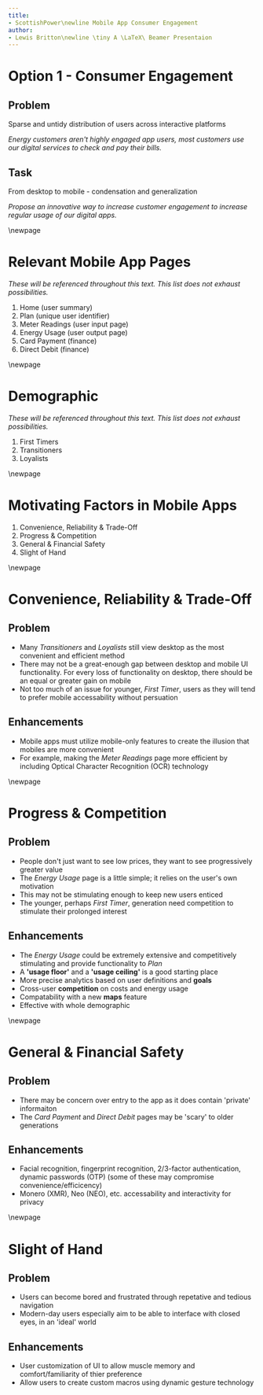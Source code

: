 ```yaml
---
title:
- ScottishPower\newline Mobile App Consumer Engagement
author:
- Lewis Britton\newline \tiny A \LaTeX\ Beamer Presentaion
---
```


# Option 1 - Consumer Engagement

## Problem

Sparse and untidy distribution of users across interactive platforms

*Energy customers aren't highly engaged app users, most customers use our digital services to check and pay their bills.*

## Task 

From desktop to mobile - condensation and generalization

*Propose an innovative way to increase customer engagement to increase regular usage of our digital apps.*

\newpage

# Relevant Mobile App Pages

*These will be referenced throughout this text. This list does not exhaust possibilities.*

1. Home (user summary)
2. Plan (unique user identifier)
3. Meter Readings (user input page)
4. Energy Usage (user output page)
5. Card Payment (finance)
6. Direct Debit (finance)

\newpage

# Demographic

*These will be referenced throughout this text. This list does not exhaust possibilities.*

1. First Timers
2. Transitioners
3. Loyalists

\newpage

# Motivating Factors in Mobile Apps

1. Convenience, Reliability & Trade-Off
2. Progress \& Competition
3. General \& Financial Safety
4. Slight of Hand

\newpage

# Convenience, Reliability \& Trade-Off

## Problem

* Many *Transitioners* and *Loyalists* still view desktop as the most convenient and efficient method
* There may not be a great-enough gap between desktop and mobile UI functionality. For every loss of functionality on desktop, there should be an equal or greater gain on mobile
* Not too much of an issue for younger, *First Timer*, users as they will tend to prefer mobile accessability without persuation 

## Enhancements

* Mobile apps must utilize mobile-only features to create the illusion that mobiles are more convenient
*  For example, making the *Meter Readings* page more efficient by including Optical Character Recognition (OCR) technology

<!--
ScottishPower is one of the classics. It has a long-term relaible reputation and can be known as one of the `safe' options in energy providers. At least to my knowledge. This means that a large portion of the demographic is composed of long-time loyalists and possible transitioners looking for a better deal. Because of the generational status of these users, they may have adapted to the desktop UI in recent years but are still reluctant to download apps as their PC is a more accessible device to them.

Sometimes there isn't enough of a gap between a desktop UI and a mobile app. That is, frequently you don't just need to make a mobile app better, you must unfortunately make a desktop UI worse. The idea is that, especially with the older segments of the demographic, you create the illusion that a mobile app is more functional first by making unique features available on them and then by making those features rely on things only a smartphone may be capable of. This makes it appear as though the smartphone is more `capable' and therefore, a more convenient method of transfering what's in a users mind to text. As a desktop user, this makes me sad to say as the keyboard is the most efficient way of navigating anything, but many firms now are simply removing features from desktop and making them only compatable with smartphone features.

Possibilities of this are quite expansive; one of which could be using Optical Character Recognition (OCR) technology for the meter readings page which allows the user to use a smartphone camera to take a picture of their readings in real life. This means users simply must check over inputted text, rather than inputting it themselves. This avoids the classic comments like ``my fingers are too big for that'' and other nonsence stemming from reluctance to use a mobile device, and theoretically should attract more from older generations. OCR would hold-up fine with the cylindrical tickers on meters.

As always, there is the extreme solution of making other interfaces so bad that users hate them. For example, a 10GB transparrent picture on the desktop site so it takes forever to load; removing website functionality all together; reducing functionality and options available with telephone and mail services; etc.
--> 

\newpage

# Progress \& Competition 

## Problem

* People don't just want to see low prices, they want to see progressively greater value
* The *Energy Usage* page is a little simple; it relies on the user's own motivation
* This may not be stimulating enough to keep new users enticed
* The younger, perhaps *First Timer*, generation need competition to stimulate their prolonged interest

## Enhancements

* The *Energy Usage* could be extremely extensive and competitively stimulating and provide functionality to *Plan*
* A **'usage floor'** and a **'usage ceiling'** is a good starting place
* More precise analytics based on user definitions and **goals**
* Cross-user **competition** on costs and energy usage
* Compatability with a new **maps** feature
* Effective with whole demographic

<!--
The current energy usage page is good for giving an introductory overview of statistics but it's not enough to keep the user motivated and stimulated over time. They must not become bored of the app. People must see things changing over time (preogress), which creates the opportunity for competition between the user's self and others. The app has the ability to use many useful mobile features which require less effort from the user compared to a desktop method.

Note: For this section, note that <i> denotes floating time periods such as `hourly', `daily', `weekly', `monthly', `annually', etc.

A usage floor and a usage ceiling can be used to start by making users competative with themselves. They already have historical prices and and energy usage available to view but this only makes them normalize to the median, perhaps mean, value over time. Creating a usage floor based on parameters defined by the users in a new app page gives them a motivating number to float towards. Objective parameters may include [what they'd like to pay on an <i> basis]; [how many appliances they run]; [the type of appliance (requires in-app estimate data)]; [how long appliances are used on an <i> basis]; etc. This would involve greater rear-end data holding and math capabilities however, nothing outwith the resources and statistcial capabilities already utilized in this app. The range of output from calculations here show good benchmark values for how little energy a user could consumer (floor) and how much they could consume (ceiling). This gives not only a possible range of variation for peace of mind, and a motivation to stay low, but also, has the capability to produce cost floor/ceiling estimates for the more money-amount-inclined users. Of course, to my dislike, questions/prompts for input of these parameters can be worded less pragmatically and more `humanly' to create harmony with the user. For the ease of matching data, most options should be presented in a slection manner, like a drop-down list. As always, time-series progression should be displayed to the user to create ongoing motivation.

Based on quite extensive data collected by ScottishPower from external sources (in-app estimate data) and from the users themselves (as previously and subsequently listed), analytics can be produced to highlight to the user which appliances they could better-optimize; providing further (relative to those listed above) suggestions. This section creates more specific goals for the user to follow and optimize their behaviours relative to. Subjective parameters may include [how much a user feels they need certain appliances (i.e. a rating/ranking of appliance importance which highlights perhaps unecessary usage in unimportant areas)], [at what times they require appliances (i.e. is there a better / more efficient time on the local grid to use this appliance?)], [is an appliance dependent upon another? (i.e. link tree between a user's appliances - do things need to be on at the same time? <e.g. ``Turn <lamp> off, you don't need it while using <ThinkPad X220 w/ ThinkLight>!''>)]. The output from this operation can be presented on a new app segment/page and with the classic optional push notifications. Very simply, a status page may include progress bars showing progression towards usage/cost goals, perhaps on specific appliances. And, a notification may read ``use <j> application <k> less per <l> to reduce energy usage/cost by <x>''. Again, time-series progression should be displayed to the user for ongoing motivation.

On a more corss-sectional note, user data can be shared to compare across the platform. Of course this involves a lot of data protection verification and user permissions etc. however, can be very effective amongst users who like to be more efficient than others. Maybe that's just me, I don't know. For example, users could be compared over total energy usage and costs, or on segments perhaps sorted specific to [region (streets, council areas)], or [common appliance type]; for comparison of different stats and ratios such as [who the most efficient user is (average cost per appliance etc.)], [who the most efficient user of a specific appliance is], etc. This likely would encourage users to spend and consume more wisely, and making the app more enjoyable.

A map feature can be integrated as a way of displaying distribution and density of resultsto all segments discussed. Not only does this aid the competative nature, it can also assist users with more basic things like highlighting an area of energy efficiency when moving home etc. There is room for many layers on the map feature.

We can also note that many of these features have potential to interact with the plans page, to suggest optimal plans based on usage and cost-based calculated and defined by the user in this process.

These methods would be specifically effective with the energetic and frequently frightfully competative younger first timers, and even the overly-competative neighborhood da loyalists.
-->

\newpage

# General \& Financial Safety

## Problem

* There may be concern over entry to the app as it does contain 'private' informaiton
* The *Card Payment* and *Direct Debit* pages may be 'scary' to older generations

## Enhancements

* Facial recognition, fingerprint recognition, 2/3-factor authentication, dynamic passwords (OTP) (some of these may compromise convenience/efficicency)
* Monero (XMR), Neo (NEO), etc. accessability and interactivity for privacy

<!--
There may be concern regarding the security of entering the app. Of course, there's a variety of private data in use on the app, including banking details and of course any generation does not want this to be compromised. Additonally, especially regarding older generations, the card payment and direct debit pages may be scary to some. There are still individuals who hesitate over giving email addresses, never mind bank details, on a digital platform. Sadly some of these people will never be swayed unless they are guaranteed absolute certainty of privacy and safety.

Computational solutions to these problems are simple, it's gaining the trust of individuals which is the hard part. Especially when people don't understand the solutions. Generally, if a large and trustworthy firm such as ScottishPower assures someone of safety, they won't refrain from engagement.

Making it exceptionally hard to enter the app if you're not the user but exceptionally easy if you are can be tricky. Components must align perfectly; records must match and therefore be stored, which there is of course a safety concern over. I mean, it's up to you to decide if multiple bodies having access to your fingerprint and portrait is actually `safe' but, as long as people think it is and it's properly regulated by ScottishPower, users should be happy. There is no doubt that dynamic passwords (One Time Passwords (OTP)) are the safest as they are random, unique, varying and disconnected from the user. Users today don't mind trading off the time taken to recieve an OTP for the added safety. A two or three factor combination of authentication would work best; allowing the user to define their own degrees of security preferences of course. For example, open app, scan finger, recieve text with OTP, enter OTP. 

Finally, Monero payments should be normalized and mainstreamed. It is the only cryptocurrency which is actually fully private, encrypted and decentralized. Unlike the Bitcoin and DogeCoin nonsence, and every other ElonMuskCoin meme. Integrating payment by Monero in the app and using Monero wallets on either side of the transaction is likely the safest way to transact in the current day as there is very little risk of user association and theft. Therefore, giving older generations or perhaps naive individuals more assurance of security.
-->

\newpage

# Slight of Hand

## Problem

* Users can become bored and frustrated through repetative and tedious navigation
* Modern-day users especially aim to be able to interface with closed eyes, in an 'ideal' world

## Enhancements

* User customization of UI to allow muscle memory and comfort/familiarity of thier preference
* Allow users to create custom macros using dynamic gesture technology

<!--
Users can become bored and frustrated through repetative and tedious navigation leading to premature exit from the app and lack of inclination to use. Modern-day users aim to be able to interface with closed eyes, in an `ideal' world so it's important to give them a way to make features usable as quick as possible, suject to their abilities and preferences.

Allowing users to fully customize the UI (layout, transitions, color scheme, etc.) can make them feel more familiar with the app and allow them to be more `snappy' through their full processes. It's also a good idea to allow users to create their own macros using recent developments in Android and Apple's dynamic gesturing. This would allow users to become familiar with their own gestures which they may already use elsewhere; letting them become used to the interface faster and making recurring accesssability more efficient. This of course relies heavily on compatability with these, very recent and incomplete, external technologies of a devices (which can vary in age, stage in life and functionality which may potentially lead to in-app issues). But, as these become closer to reality, they should be implemented. The customization features also have to potential to sell further to the younger generations, creating the illusion of something more `personal' in an era where it's fashionable to be as `unique' as possible.
-->

